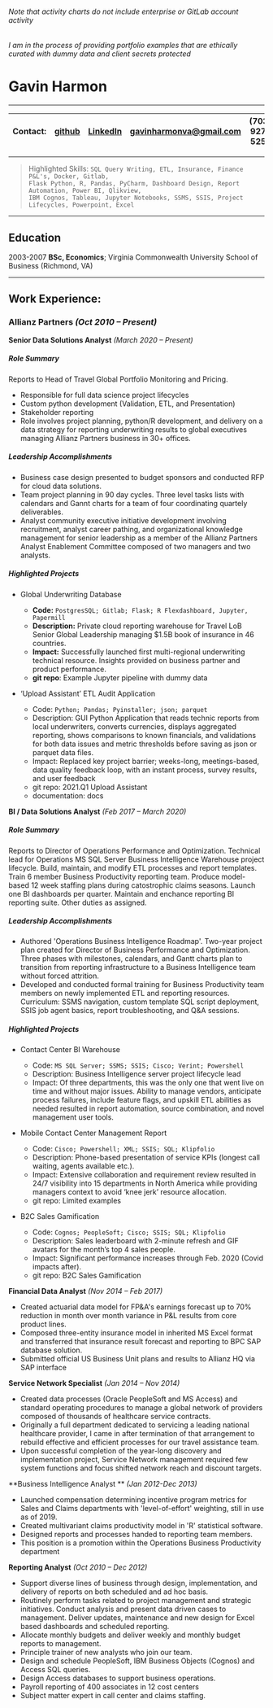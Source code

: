 ###### Note that activity charts do not include enterprise or GitLab account activity
###### I am in the process of providing portfolio examples that are ethically curated with dummy data and client secrets protected

Gavin Harmon 
============


----
| Contact:  | [github](https://github.com/gavin-harmon)   | [LinkedIn](http://www.linkedin.com/in/gavin-harmon-63652064)     |  gavinharmonva@gmail.com       | (703) 927-5258   
| :---     |    :----:       |     :----:       |    :----:   |          ---: |

----

>  Highlighted Skills: `SQL Query Writing, ETL, Insurance, Finance P&L's, Docker, Gitlab,`\
>  `Flask Python, R, Pandas, PyCharm, Dashboard Design, Report Automation, Power BI, Qlikview,`\
>  `IBM Cognos, Tableau, Jupyter Notebooks, SSMS, SSIS, Project Lifecycles, Powerpoint, Excel`  
 
----
Education
---------

2003-2007
**BSc, Economics**; Virginia Commonwealth University School of Business (Richmond, VA)

----
Work Experience:
---------

### Allianz Partners 	*(Oct 2010 – Present)*

**Senior Data Solutions Analyst** *(March 2020 – Present)*


##### Role Summary

Reports to Head of Travel Global Portfolio Monitoring and Pricing. 
-	Responsible for full data science project lifecycles
-	Custom python development (Validation, ETL, and Presentation)
-	Stakeholder reporting
-	Role involves project planning, python/R development, and delivery on a data strategy for reporting underwriting results to global executives managing Allianz Partners business in 30+ offices.

##### Leadership Accomplishments

- Business case design presented to budget sponsors and conducted RFP for cloud data solutions.
- Team project planning in 90 day cycles. Three level tasks lists with calendars and Gannt charts for a team of four coordinating quartely deliverables.
- Analyst community executive initiative development involving recruitment, analyst career pathing, and organizational knowledge management for senior leadership as a member of the Allianz Partners Analyst Enablement Committee composed of two managers and two analysts.

##### Highlighted Projects

- Global Underwriting Database
  - **Code:** `PostgresSQL; Gitlab; Flask; R Flexdashboard, Jupyter, Papermill`
  - **Description:** Private cloud reporting warehouse for Travel LoB Senior Global Leadership managing $1.5B book of insurance in 46 countries.
  - **Impact:** Successfully launched first multi-regional underwriting technical resource. Insights provided on business partner and product performance.
  - **git repo**: Example Jupyter pipeline with dummy data

- ‘Upload Assistant’ ETL Audit Application 
  - Code: `Python; Pandas; Pyinstaller; json; parquet`
  - Description: GUI Python Application that reads technic reports from local underwriters, converts currencies, displays aggregated reporting, shows comparisons to known financials, and validations for both data issues and metric thresholds before saving as json or parquet data files.
  - Impact: Replaced key project barrier; weeks-long, meetings-based, data quality feedback loop, with an instant process, survey results, and user feedback
  - git repo: 2021.Q1 Upload Assistant
  - documentation: docs

**BI / Data Solutions Analyst** *(Feb 2017 – March 2020)*

##### Role Summary

Reports to Director of Operations Performance and Optimization.
Technical lead for Operations MS SQL Server Business Intelligence Warehouse project lifecycle. Build, maintain, and modify ETL processes and report templates. Train 6 member Business Productivity reporting team. Produce model-based 12 week staffing plans during catostrophic claims seasons. Launch one BI dashboards per quarter. Maintain and enchance reporting BI reporting suite. Other duties as assigned.

##### Leadership Accomplishments

- Authored 'Operations Business Intelligence Roadmap'. Two-year project plan created for Director of Business Performance and Optimization. Three phases with milestones, calendars, and Gantt charts plan to transition from reporting infrastructure to a Business Intelligence team without forced attrition.
- Developed and conducted formal training for Business Productivity team members on newly implemented ETL and reporting resources. Curriculum: SSMS navigation, custom template SQL script deployment, SSIS job agent basics, report troubleshooting, and Q&A sessions.

##### Highlighted Projects

- Contact Center BI Warehouse
  - Code: `MS SQL Server; SSMS; SSIS; Cisco; Verint; Powershell`
  - Description: Business Intelligence server project lifecycle lead
  - Impact: Of three departments, this was the only one that went live on time and without major issues. Ability to manage vendors, anticipate process failures, include feature flags, and upskill ETL abilities as needed resulted in report automation, source combination, and novel management user tools.

- Mobile Contact Center Management Report
  - Code: `Cisco; Powershell; XML; SSIS; SQL; Klipfolio`
  - Description:  Phone-based presentation of service KPIs (longest call waiting, agents available etc.).
  - Impact: Extensive collaboration and requirement review resulted in 24/7 visibility into 15 departments in North America while providing managers context to avoid ‘knee jerk’ resource allocation.
  - git repo: Limited examples

- B2C Sales Gamification
  - Code: `Cognos; PeopleSoft; Cisco; SSIS; SQL; Klipfolio`
  - Description: Sales leaderboard with 2-minute refresh and GIF avatars for the month’s top 4 sales people.
  - Impact: Significant performance increases through Feb. 2020 (Covid impacts after).
  - git repo: B2C Sales Gamification

**Financial Data Analyst** *(Nov 2014 – Feb 2017)*
- Created actuarial data model for FP&A's earnings forecast up to 70% reduction in month over month variance in P&L results from core product lines. 
- Composed three-entity insurance model in inherited MS Excel format and transferred that insurance result forecast and reporting to BPC SAP database solution. 
- Submitted official US Business Unit plans and results to Allianz HQ via SAP interface

**Service Network Specialist** *(Jan 2014 – Nov 2014)*
- Created data processes (Oracle PeopleSoft and MS Access) and standard operating procedures to manage a global network of providers composed of thousands of healthcare service contracts. 
- Originally a full department dedicated to servicing a leading national healthcare provider, I came in after termination of that arrangement to rebuild effective and efficient processes for our travel assistance team. 
- Upon successful completion of the year-long discovery and implementation project, Service Network management required few system functions and focus shifted network reach and discount targets.

**Business Intelligence Analyst ** *(Jan 2012-Dec 2013)*
-	Launched compensation determining incentive program metrics for Sales and Claims departments with 'level-of-effort' weighting, still in use as of 2019. 
-	Created multivariant claims productivity model in 'R' statistical software. 
-	Designed reports and processes handed to reporting team members. 
-	This position is a promotion within the Operations Business Productivity department

**Reporting Analyst** *(Oct 2010 – Dec 2012)*
-	Support diverse lines of business through design, implementation, and delivery of reports on both scheduled and ad hoc basis.
-	Routinely perform tasks related to project management and strategic initiatives. Conduct analysis and present data driven cases to management. Deliver updates, maintenance and new design for Excel based dashboards and scheduled reporting. 
-	Allocate monthly budgets and deliver weekly and monthly budget reports to management. 
-	Principle trainer of new analysts who join our team. 
-	Design and schedule PeopleSoft, IBM Business Objects (Cognos) and Access SQL queries. 
-	Design Access databases to support business operations. 
-	Payroll reporting of 400 associates in 12 cost centers 
-	Subject matter expert in call center and claims staffing.
